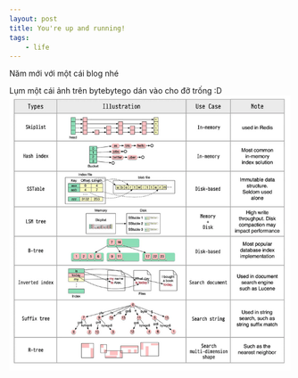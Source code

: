 ```yaml
---
layout: post
title: You're up and running!
tags:
    - life
---
```


Năm mới với một cái blog nhé

Lụm một cái ảnh trên bytebytego dán vào cho đỡ trống :D
![](../images/2024-02-16_db.png)